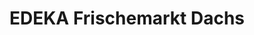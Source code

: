 ---
title: "EDEKA Frischemarkt Dachs"
url: /hohenwarth/edeka-frischemarkt-dachs/
shop: Supermarkt
---